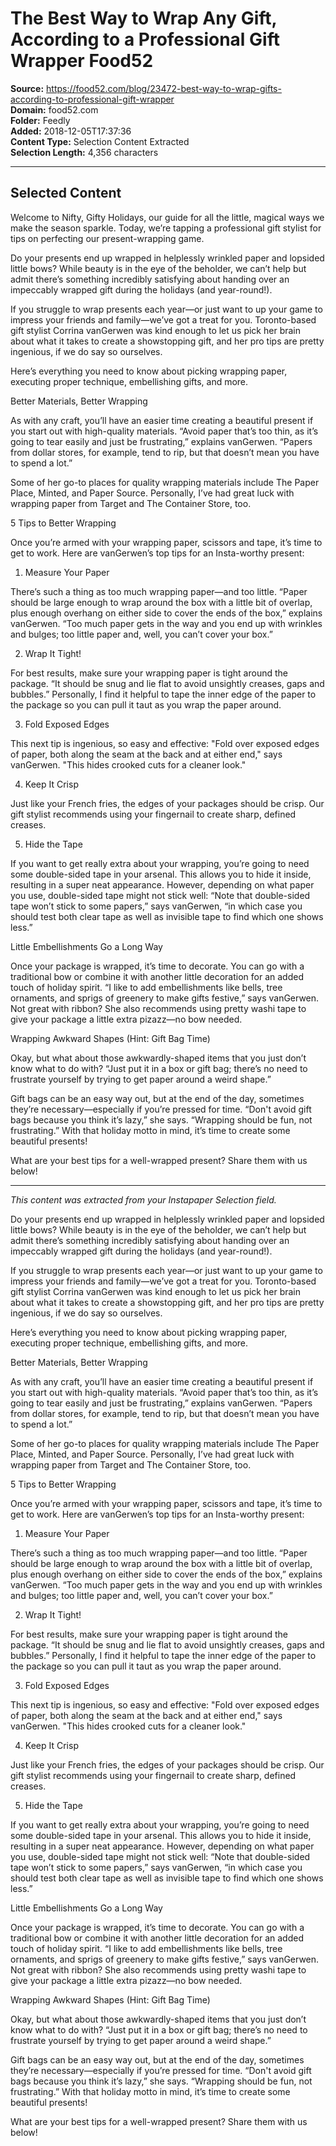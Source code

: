# The Best Way to Wrap Any Gift, According to a Professional Gift Wrapper Food52

**Source:** https://food52.com/blog/23472-best-way-to-wrap-gifts-according-to-professional-gift-wrapper  
**Domain:** food52.com  
**Folder:** Feedly  
**Added:** 2018-12-05T17:37:36  
**Content Type:** Selection Content Extracted  
**Selection Length:** 4,356 characters  


---

## Selected Content

Welcome to Nifty, Gifty Holidays, our guide for all the little, magical ways we make the season sparkle. Today, we’re tapping a professional gift stylist for tips on perfecting our present-wrapping game.

Do your presents end up wrapped in helplessly wrinkled paper and lopsided little bows? While beauty is in the eye of the beholder, we can’t help but admit there’s something incredibly satisfying about handing over an impeccably wrapped gift during the holidays (and year-round!).

If you struggle to wrap presents each year—or just want to up your game to impress your friends and family—we’ve got a treat for you. Toronto-based gift stylist Corrina vanGerwen was kind enough to let us pick her brain about what it takes to create a showstopping gift, and her pro tips are pretty ingenious, if we do say so ourselves.

Here’s everything you need to know about picking wrapping paper, executing proper technique, embellishing gifts, and more.

Better Materials, Better Wrapping

As with any craft, you’ll have an easier time creating a beautiful present if you start out with high-quality materials. “Avoid paper that’s too thin, as it’s going to tear easily and just be frustrating,” explains vanGerwen. “Papers from dollar stores, for example, tend to rip, but that doesn’t mean you have to spend a lot.”

Some of her go-to places for quality wrapping materials include The Paper Place, Minted, and Paper Source. Personally, I’ve had great luck with wrapping paper from Target and The Container Store, too.

5 Tips to Better Wrapping

Once you’re armed with your wrapping paper, scissors and tape, it’s time to get to work. Here are vanGerwen’s top tips for an Insta-worthy present:

1. Measure Your Paper

There’s such a thing as too much wrapping paper—and too little. “Paper should be large enough to wrap around the box with a little bit of overlap, plus enough overhang on either side to cover the ends of the box,” explains vanGerwen. “Too much paper gets in the way and you end up with wrinkles and bulges; too little paper and, well, you can’t cover your box.”

2. Wrap It Tight!

For best results, make sure your wrapping paper is tight around the package. “It should be snug and lie flat to avoid unsightly creases, gaps and bubbles.” Personally, I find it helpful to tape the inner edge of the paper to the package so you can pull it taut as you wrap the paper around.

3. Fold Exposed Edges

This next tip is ingenious, so easy and effective: "Fold over exposed edges of paper, both along the seam at the back and at either end," says vanGerwen. "This hides crooked cuts for a cleaner look."

4. Keep It Crisp

Just like your French fries, the edges of your packages should be crisp. Our gift stylist recommends using your fingernail to create sharp, defined creases.

5. Hide the Tape

If you want to get really extra about your wrapping, you’re going to need some double-sided tape in your arsenal. This allows you to hide it inside, resulting in a super neat appearance. However, depending on what paper you use, double-sided tape might not stick well: “Note that double-sided tape won’t stick to some papers,” says vanGerwen, “in which case you should test both clear tape as well as invisible tape to find which one shows less.”

Little Embellishments Go a Long Way

Once your package is wrapped, it’s time to decorate. You can go with a traditional bow or combine it with another little decoration for an added touch of holiday spirit. “I like to add embellishments like bells, tree ornaments, and sprigs of greenery to make gifts festive,” says vanGerwen. Not great with ribbon? She also recommends using pretty washi tape to give your package a little extra pizazz—no bow needed.

Wrapping Awkward Shapes (Hint: Gift Bag Time)

Okay, but what about those awkwardly-shaped items that you just don’t know what to do with? “Just put it in a box or gift bag; there’s no need to frustrate yourself by trying to get paper around a weird shape.”

Gift bags can be an easy way out, but at the end of the day, sometimes they’re necessary—especially if you’re pressed for time. “Don't avoid gift bags because you think it’s lazy,” she says. “Wrapping should be fun, not frustrating.” With that holiday motto in mind, it’s time to create some beautiful presents!

What are your best tips for a well-wrapped present? Share them with us below!

---

*This content was extracted from your Instapaper Selection field.*

Do your presents end up wrapped in helplessly wrinkled paper and lopsided little bows? While beauty is in the eye of the beholder, we can’t help but admit there’s something incredibly satisfying about handing over an impeccably wrapped gift during the holidays (and year-round!).

If you struggle to wrap presents each year—or just want to up your game to impress your friends and family—we’ve got a treat for you. Toronto-based gift stylist Corrina vanGerwen was kind enough to let us pick her brain about what it takes to create a showstopping gift, and her pro tips are pretty ingenious, if we do say so ourselves.

Here’s everything you need to know about picking wrapping paper, executing proper technique, embellishing gifts, and more.

Better Materials, Better Wrapping

As with any craft, you’ll have an easier time creating a beautiful present if you start out with high-quality materials. “Avoid paper that’s too thin, as it’s going to tear easily and just be frustrating,” explains vanGerwen. “Papers from dollar stores, for example, tend to rip, but that doesn’t mean you have to spend a lot.”

Some of her go-to places for quality wrapping materials include The Paper Place, Minted, and Paper Source. Personally, I’ve had great luck with wrapping paper from Target and The Container Store, too.

5 Tips to Better Wrapping

Once you’re armed with your wrapping paper, scissors and tape, it’s time to get to work. Here are vanGerwen’s top tips for an Insta-worthy present:

1. Measure Your Paper

There’s such a thing as too much wrapping paper—and too little. “Paper should be large enough to wrap around the box with a little bit of overlap, plus enough overhang on either side to cover the ends of the box,” explains vanGerwen. “Too much paper gets in the way and you end up with wrinkles and bulges; too little paper and, well, you can’t cover your box.”

2. Wrap It Tight!

For best results, make sure your wrapping paper is tight around the package. “It should be snug and lie flat to avoid unsightly creases, gaps and bubbles.” Personally, I find it helpful to tape the inner edge of the paper to the package so you can pull it taut as you wrap the paper around.

3. Fold Exposed Edges

This next tip is ingenious, so easy and effective: "Fold over exposed edges of paper, both along the seam at the back and at either end," says vanGerwen. "This hides crooked cuts for a cleaner look."

4. Keep It Crisp

Just like your French fries, the edges of your packages should be crisp. Our gift stylist recommends using your fingernail to create sharp, defined creases.

5. Hide the Tape

If you want to get really extra about your wrapping, you’re going to need some double-sided tape in your arsenal. This allows you to hide it inside, resulting in a super neat appearance. However, depending on what paper you use, double-sided tape might not stick well: “Note that double-sided tape won’t stick to some papers,” says vanGerwen, “in which case you should test both clear tape as well as invisible tape to find which one shows less.”

Little Embellishments Go a Long Way

Once your package is wrapped, it’s time to decorate. You can go with a traditional bow or combine it with another little decoration for an added touch of holiday spirit. “I like to add embellishments like bells, tree ornaments, and sprigs of greenery to make gifts festive,” says vanGerwen. Not great with ribbon? She also recommends using pretty washi tape to give your package a little extra pizazz—no bow needed.

Wrapping Awkward Shapes (Hint: Gift Bag Time)

Okay, but what about those awkwardly-shaped items that you just don’t know what to do with? “Just put it in a box or gift bag; there’s no need to frustrate yourself by trying to get paper around a weird shape.”

Gift bags can be an easy way out, but at the end of the day, sometimes they’re necessary—especially if you’re pressed for time. “Don't avoid gift bags because you think it’s lazy,” she says. “Wrapping should be fun, not frustrating.” With that holiday motto in mind, it’s time to create some beautiful presents!

What are your best tips for a well-wrapped present? Share them with us below!
